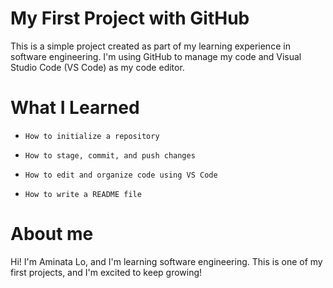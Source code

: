 # My First Project with GitHub
This is a simple project created as part of my learning experience in software engineering. I'm using GitHub to manage my code and Visual Studio Code (VS Code) as my code editor.
# What I Learned
- ```How to initialize a repository```

- ```How to stage, commit, and push changes```

- ```How to edit and organize code using VS Code```

- ```How to write a README file```
# About me
Hi! I'm Aminata Lo, and I'm learning software engineering. This is one of my first projects, and I'm excited to keep growing!



